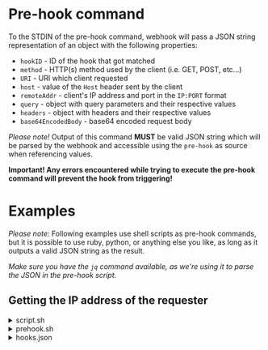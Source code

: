 # Pre-hook command
To the STDIN of the pre-hook command, webhook will pass a JSON string representation of an object with the following properties:
 * `hookID` - ID of the hook that got matched
 * `method` - HTTP(s) method used by the client (i.e. GET, POST, etc...)
 * `URI` - URI which client requested
 * `host` - value of the `Host` header sent by the client
 * `remoteAddr` - client's IP address and port in the `IP:PORT` format
 * `query` - object with query parameters and their respective values
 * `headers` - object with headers and their respective values
 * `base64EncodedBody` - base64 encoded request body

_Please note!_ Output of this command __MUST__ be valid JSON string which will be parsed by the webhook and accessible using the `pre-hook` as source when referencing values. 

__Important! Any errors encountered while trying to execute the pre-hook command will prevent the hook from triggering!__

# Examples

_Please note:_ Following examples use shell scripts as pre-hook commands, but it is possible to use ruby, python, or anything else you like, as long as it outputs a valid JSON string as the result.

_Make sure you have the `jq` command available, as we're using it to parse the JSON in the pre-hook script._

## Getting the IP address of the requester
<details>
    <summary>script.sh</summary>
    
    ```sh
    #!/bin/bash

    ip=$1
    
    echo $ip >> ips.txt
    ```
</details>
<details>
    <summary>prehook.sh</summary>
    
    ```sh
    #!/bin/bash
    
    context=$(cat)
    ip=`echo $context | jq -r '.remoteAddr' | cut -d ':' -f 1`
    
    echo "{\"ip\": \"$ip\"}"
    ```
</details>

<details>
    <summary>hooks.json</summary>
    
    ```json
    [
        {
            "id": "log-ip",
            "pre-hook-command": "/home/example/prehook.sh",
            "execute-command": "/home/example/script.sh",
            "pass-arguments-to-command": [
                { "source": "pre-hook", "name": "ip" }
            ]
        }
    ]
    ```
</details>